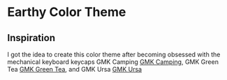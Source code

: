 # Earthy Color Theme
## Inspiration
I got the idea to create this color theme after becoming obsessed with the mechanical keyboard keycaps GMK Camping [GMK Camping](https://cdn.shopify.com/s/files/1/1994/3097/products/GMK-Camping_KIRA_C2R01-min_1245x700.png?v=1515519585), GMK Green Tea [GMK Green Tea](https://geekhack.org/index.php?action=dlattach;topic=99913.0;attach=215667;image), and GMK Ursa [GMK Ursa](https://cdn.shopify.com/s/files/1/1994/3097/products/Iron_165_Ursa_2019-Sep-07_08-53-29PM-000_CustomizedView2673167495_1390x1041.png?v=1574104123)
